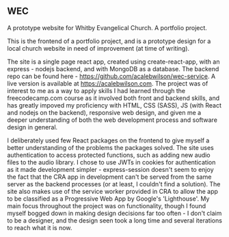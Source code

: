 ## WEC
A prototype website for Whitby Evangelical Church. A portfolio project.

This is the frontend of a portfolio project, and is a prototype design for a local church website in need of improvement (at time of writing).

The site is a single page react app, created using create-react-app, with an express - nodejs backend, and with MongoDB as a database. The backend repo can be found here - https://github.com/acalebwilson/wec-service. A live version is available at https://acalebwilson.com. The project was of interest to me as a way to apply skills I had learned through the freecodecamp.com course as it involved both front and backend skills, and has greatly impoved my proficiency with HTML, CSS (SASS), JS (with React and nodejs on the backend), responsive web design, and given me a deeper understanding of both the web development process and software design in general. 

I deliberately used few React packages on the frontend to give myself a better understanding of the problems the packages solved. The site uses authentication to access protected functions, such as adding new audio files to the audio library. I chose to use JWTs in cookies for authentication as it made development simpler - express-session doesn't seem to enjoy the fact that the CRA app in development can't be served from the same server as the backend processes (or at least, I couldn't find a solution). The site also makes use of the service worker provided in CRA to allow the app to be classified as a Progressive Web App by Google's 'Lighthouse'. My main focus throughout the project was on functionality, though I found myself bogged down in making design decisions far too often - I don't claim to be a designer, and the design seen took a long time and several iterations to reach what it is now.
